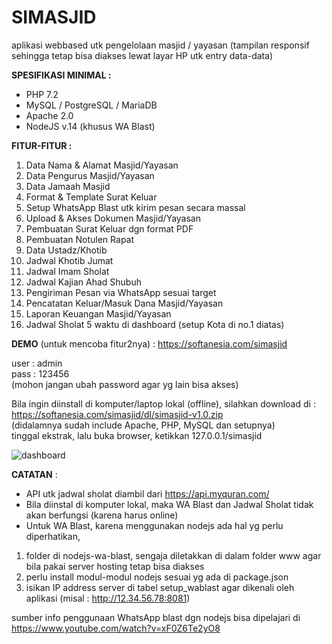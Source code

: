 # SIMASJID
aplikasi webbased utk pengelolaan masjid / yayasan
(tampilan responsif sehingga tetap bisa diakses lewat layar HP utk entry data-data)

**SPESIFIKASI MINIMAL :**
- PHP 7.2
- MySQL / PostgreSQL / MariaDB
- Apache 2.0
- NodeJS v.14 (khusus WA Blast)

**FITUR-FITUR :**
1. Data Nama & Alamat Masjid/Yayasan
2. Data Pengurus Masjid/Yayasan
3. Data Jamaah Masjid
4. Format & Template Surat Keluar
5. Setup WhatsApp Blast utk kirim pesan secara massal
6. Upload & Akses Dokumen Masjid/Yayasan
7. Pembuatan Surat Keluar dgn format PDF
8. Pembuatan Notulen Rapat
9. Data Ustadz/Khotib
10. Jadwal Khotib Jumat
11. Jadwal Imam Sholat
12. Jadwal Kajian Ahad Shubuh
13. Pengiriman Pesan via WhatsApp sesuai target
14. Pencatatan Keluar/Masuk Dana Masjid/Yayasan
15. Laporan Keuangan Masjid/Yayasan
16. Jadwal Sholat 5 waktu di dashboard (setup Kota di no.1 diatas)

**DEMO** (untuk mencoba fitur2nya) :
https://softanesia.com/simasjid

user : admin  
pass : 123456  
(mohon jangan ubah password agar yg lain bisa akses) 

Bila ingin diinstall di komputer/laptop lokal (offline), silahkan download di :   
https://softanesia.com/simasjid/dl/simasjid-v1.0.zip  
(didalamnya sudah include Apache, PHP, MySQL dan setupnya)  
tinggal ekstrak, lalu buka browser, ketikkan 127.0.0.1/simasjid  

![dashboard](https://user-images.githubusercontent.com/7757976/219941741-71044684-57b6-47c9-865d-cb15d5f54354.png)

**CATATAN** :
- API utk jadwal sholat diambil dari https://api.myquran.com/
- Bila diinstal di komputer lokal, maka WA Blast dan Jadwal Sholat tidak akan berfungsi (karena harus online)
- Untuk WA Blast, karena menggunakan nodejs ada hal yg perlu diperhatikan,
1. folder di nodejs-wa-blast, sengaja diletakkan di dalam folder www agar bila pakai server hosting tetap bisa diakses
2. perlu install modul-modul nodejs sesuai yg ada di package.json
3. isikan IP address server di tabel setup_wablast agar dikenali oleh aplikasi (misal : http://12.34.56.78:8081)

sumber info penggunaan WhatsApp blast dgn nodejs bisa dipelajari di https://www.youtube.com/watch?v=xF0Z6Te2yO8
